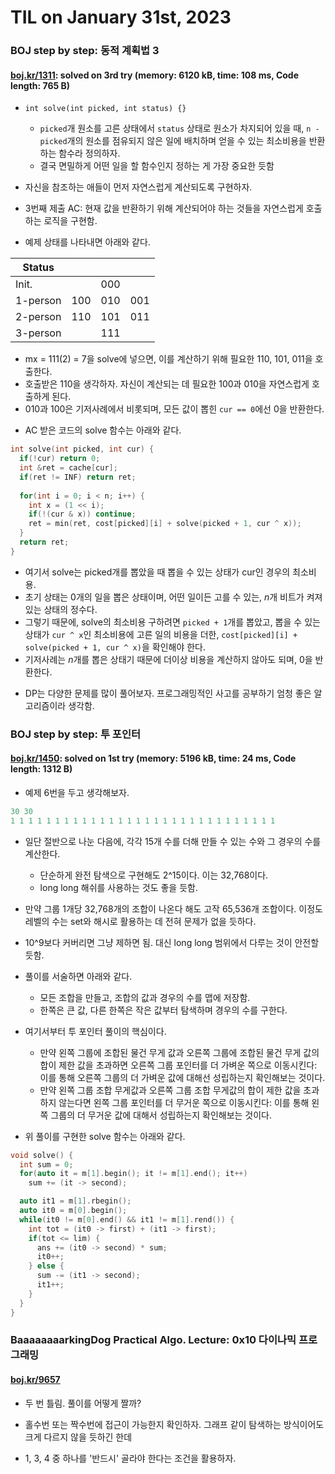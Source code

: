 # **TIL on January 31st, 2023**
### BOJ step by step: 동적 계획법 3
#### [boj.kr/1311](../../../Problem%20Solving/boj/Dynamic%20programming/1311-01-28-2023.cpp): solved on 3rd try (memory: 6120 kB, time: 108 ms, Code length: 765 B)
* `int solve(int picked, int status) {}`
  - `picked`개 원소를 고른 상태에서 `status` 상태로 원소가 차지되어 있을 때, `n - picked`개의 원소를 점유되지 않은 일에 배치하며 얻을 수 있는 최소비용을 반환하는 함수라 정의하자.
  - 결국 면밀하게 어떤 일을 할 함수인지 정하는 게 가장 중요한 듯함

* 자신을 참조하는 애들이 먼저 자연스럽게 계산되도록 구현하자.

* 3번째 제출 AC: 현재 값을 반환하기 위해 계산되어야 하는 것들을 자연스럽게 호출하는 로직을 구현함.

* 예제 상태를 나타내면 아래와 같다.

|Status  |   |   |   |
|--------|---|---|---|
|Init.   |   |000|   |
|1-person|100|010|001|
|2-person|110|101|011|
|3-person|   |111|   |

  - mx = 111(2) = 7을 solve에 넣으면, 이를 계산하기 위해 필요한 110, 101, 011을 호출한다.
  - 호출받은 110을 생각하자. 자신이 계산되는 데 필요한 100과 010을 자연스럽게 호출하게 된다.
  - 010과 100은 기저사례에서 비롯되며, 모든 값이 뽑힌 `cur == 0`에선 0을 반환한다.

* AC 받은 코드의 solve 함수는 아래와 같다.

```cpp
int solve(int picked, int cur) {
  if(!cur) return 0;
  int &ret = cache[cur];
  if(ret != INF) return ret;
  
  for(int i = 0; i < n; i++) {
    int x = (1 << i);
    if(!(cur & x)) continue;
    ret = min(ret, cost[picked][i] + solve(picked + 1, cur ^ x));
  }
  return ret;
}
```

  - 여기서 solve는 picked개를 뽑았을 때 뽑을 수 있는 상태가 cur인 경우의 최소비용.
  - 초기 상태는 0개의 일을 뽑은 상태이며, 어떤 일이든 고를 수 있는, *n*개 비트가 켜져있는 상태의 정수다.
  - 그렇기 때문에, solve의 최소비용 구하려면 `picked + 1`개를 뽑았고, 뽑을 수 있는 상태가 `cur ^ x`인 최소비용에 고른 일의 비용을 더한, `cost[picked][i] + solve(picked + 1, cur ^ x)`을 확인해야 한다.
  - 기저사례는 *n*개를 뽑은 상태기 때문에 더이상 비용을 계산하지 않아도 되며, 0을 반환한다.

* DP는 다양한 문제를 많이 풀어보자. 프로그래밍적인 사고를 공부하기 엄청 좋은 알고리즘이라 생각함.


### BOJ step by step: 투 포인터
#### [boj.kr/1450](../../../Problem%20Solving/boj/two-pointer/1450-01-19-2023.cpp): solved on 1st try (memory: 5196 kB, time: 24 ms, Code length: 1312 B)
* 예제 6번을 두고 생각해보자.

```cpp
30 30
1 1 1 1 1 1 1 1 1 1 1 1 1 1 1 1 1 1 1 1 1 1 1 1 1 1 1 1 1 1
```

* 일단 절반으로 나눈 다음에, 각각 15개 수를 더해 만들 수 있는 수와 그 경우의 수를 계산한다.
  - 단순하게 완전 탐색으로 구현해도 2^15이다. 이는 32,768이다.
  - long long 해쉬를 사용하는 것도 좋을 듯함.

* 만약 그룹 1개당 32,768개의 조합이 나온다 해도 고작 65,536개 조합이다. 이정도 레벨의 수는 set와 해시로 활용하는 데 전혀 문제가 없을 듯하다.

* 10^9보다 커버리면 그냥 제하면 됨. 대신 long long 범위에서 다루는 것이 안전할 듯함.

* 풀이를 서술하면 아래와 같다.
  - 모든 조합을 만들고, 조합의 값과 경우의 수를 맵에 저장함.
  - 한쪽은 큰 값, 다른 한쪽은 작은 값부터 탐색하며 경우의 수를 구한다.

* 여기서부터 투 포인터 풀이의 핵심이다.
  - 만약 왼쪽 그룹에 조합된 물건 무게 값과 오른쪽 그룹에 조합된 물건 무게 값의 합이 제한 값을 초과하면 오른쪽 그룹 포인터를 더 가벼운 쪽으로 이동시킨다: 이를 통해 오른쪽 그룹의 더 가벼운 값에 대해선 성립하는지 확인해보는 것이다.
  - 만약 왼쪽 그룹 조합 무게값과 오른쪽 그룹 조합 무게값의 합이 제한 값을 초과하지 않는다면 왼쪽 그룹 포인터를 더 무거운 쪽으로 이동시킨다: 이를 통해 왼쪽 그룹의 더 무거운 값에 대해서 성립하는지 확인해보는 것이다.

* 위 풀이를 구현한 solve 함수는 아래와 같다.

```cpp
void solve() {
  int sum = 0;
  for(auto it = m[1].begin(); it != m[1].end(); it++)
    sum += (it -> second);

  auto it1 = m[1].rbegin();
  auto it0 = m[0].begin();
  while(it0 != m[0].end() && it1 != m[1].rend()) {
    int tot = (it0 -> first) + (it1 -> first);
    if(tot <= lim) {
      ans += (it0 -> second) * sum;
      it0++;
    } else {
      sum -= (it1 -> second);
      it1++;
    }
  }
}
```


### BaaaaaaaarkingDog Practical Algo. Lecture: 0x10 다이나믹 프로그래밍
#### [boj.kr/9657](../../../Problem%20Solving/boj/Dynamic%20programming/9657-01-31-2023.cpp)
* 두 번 틀림. 풀이를 어떻게 짤까?
* 홀수번 또는 짝수번에 접근이 가능한지 확인하자. 그래프 같이 탐색하는 방식이어도 크게 다르지 않을 듯하긴 한데

* 1, 3, 4 중 하나를 '반드시' 골라야 한다는 조건을 활용하자.